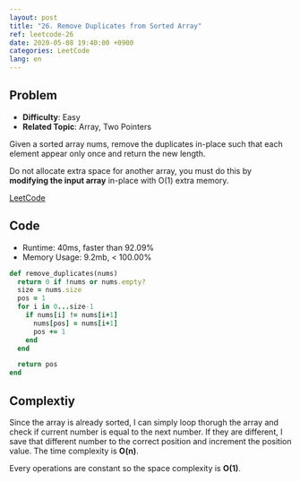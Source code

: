 ```yaml
---
layout: post
title: "26. Remove Duplicates from Sorted Array"
ref: leetcode-26
date: 2020-05-08 19:40:00 +0900
categories: LeetCode
lang: en
---
```


## Problem
- **Difficulty**: Easy
- **Related Topic**: Array, Two Pointers

Given a sorted array nums, remove the duplicates in-place such that each element appear only once and return the new length.

Do not allocate extra space for another array, you must do this by **modifying the input array** in-place with O(1) extra memory.

[LeetCode](https://leetcode.com/problems/remove-duplicates-from-sorted-array)

<div class="divider"></div>

## Code
- Runtime: 40ms, faster than 92.09%
- Memory Usage: 9.2mb, < 100.00%
```rb
def remove_duplicates(nums)
  return 0 if !nums or nums.empty?
  size = nums.size
  pos = 1
  for i in 0...size-1
    if nums[i] != nums[i+1]
      nums[pos] = nums[i+1]
      pos += 1
    end
  end

  return pos
end
```

<div class="divider"></div>

## Complextiy
Since the array is already sorted, I can simply loop thorugh the array and check if current number
is equal to the next number. If they are different, I save that different number to the correct 
position and increment the position value. The time complexity is **O(n)**.

Every operations are constant so the space complexity is **O(1)**.
